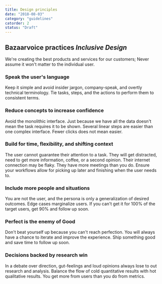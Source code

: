 ```yaml
---
title: Design principles
date: "2018-08-03"
category: "guidelines"
catorder: 2
status: "Draft"
---
```


<h2 class="indexExplain">Bazaarvoice practices <em>Inclusive Design</em></h2>

We're creating the best products and services for our customers; Never assume it won't matter to the individual user.

### Speak the user's language
Keep it simple and avoid insider jargon, company-speak, and overtly technical terminology. Tie tasks, steps, and the actions to perform them to consistent terms.

### Reduce concepts to increase confidence
Avoid the monolithic interface. Just because we have all the data doesn't mean the task requires it to be shown. Several linear steps are easier than one complex interface. Fewer clicks does not mean easier.

### Build for time, flexibility, and shifting context
The user cannot guarantee their attention to a task. They will get distracted, need to get more information, coffee, or a second opinion. Their internet connection may be flaky. They have more meetings than you do. Ensure your workflows allow for picking up later and finishing when the user needs to.

### Include more people and situations
You are not the user, and the persona is only a generalization of desired outcomes. Edge cases marginalize users. If you can't get it for 100% of the target users, get 90% and follow up soon.

### Perfect is the enemy of Good
Don't beat yourself up because you can't reach perfection. You will always have a chance to iterate and improve the experience. Ship something good and save time to follow up soon.

### Decisions backed by research win
In a debate over direction, gut-feelings and loud opinions always lose to out research and analysis. Balance the flow of cold quantitative results with hot qualitative results. You get more from users than you do from metrics.
